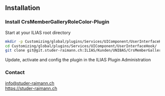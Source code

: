 ## Installation

### Install CrsMemberGalleryRoleColor-Plugin
Start at your ILIAS root directory 
```bash
mkdir -p Customizing/global/plugins/Services/UIComponent/UserInterfaceHook/  
cd Customizing/global/plugins/Services/UIComponent/UserInterfaceHook/  
git clone git@git.studer-raimann.ch:ILIAS/Kunden/UNIBAS/CrsMemberGalleryRoleColor.git CrsMemberGalleryRoleColor
```  
Update, activate and config the plugin in the ILIAS Plugin Administration

### Contact
info@studer-raimann.ch  
https://studer-raimann.ch  

